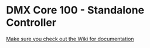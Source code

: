 # DMX Core 100 - Standalone Controller

[Make sure you check out the Wiki for documentation](https://github.com/DMXCore/DmxCore100/wiki)
